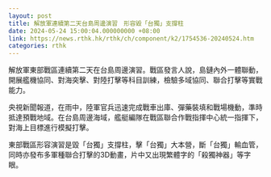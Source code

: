 ```yaml
---
layout: post
title: 解放軍連續第二天台島周邊演習　形容毀「台獨」支撐柱
date: 2024-05-24 15:00:04.000000000 +08:00
link: https://news.rthk.hk/rthk/ch/component/k2/1754536-20240524.htm
categories: rthk
---
```


解放軍東部戰區連續第二天在台島周邊演習。戰區發言人說，島鏈內外一體聯動，開展艦機協同、對海突擊、對陸打擊等科目訓練，檢驗多域協同、聯合打擊等實戰能力。

央視新聞報道，在雨中，陸軍官兵迅速完成戰車出庫、彈藥裝填和戰場機動，準時抵達預戰地域。在台島周邊海域，艦艇編隊在戰區聯合作戰指揮中心統一指揮下，對海上目標進行模擬打擊。

東部戰區形容演習是毀「台獨」支撐柱，擊「台獨」大本營，斷「台獨」輸血管，同時亦發布多軍種聯合打擊的3D動畫，片中又出現繁體字的「殺獨神器」等字眼。
